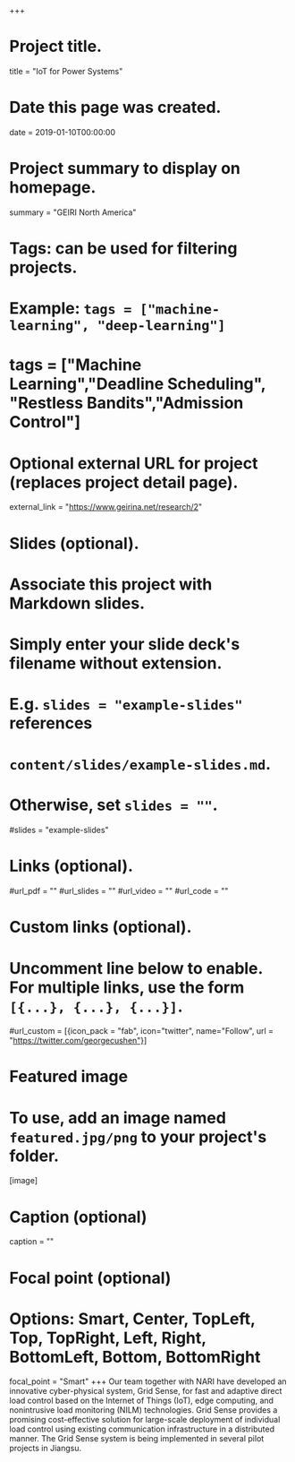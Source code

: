 +++
# Project title.
title = "IoT for Power Systems"

# Date this page was created.
date = 2019-01-10T00:00:00

# Project summary to display on homepage.
summary = "GEIRI North America"

# Tags: can be used for filtering projects.
# Example: `tags = ["machine-learning", "deep-learning"]`
# tags = ["Machine Learning","Deadline Scheduling", "Restless Bandits","Admission Control"]

# Optional external URL for project (replaces project detail page).
external_link = "https://www.geirina.net/research/2"

# Slides (optional).
#   Associate this project with Markdown slides.
#   Simply enter your slide deck's filename without extension.
#   E.g. `slides = "example-slides"` references 
#   `content/slides/example-slides.md`.
#   Otherwise, set `slides = ""`.
#slides = "example-slides"

# Links (optional).
#url_pdf = ""
#url_slides = ""
#url_video = ""
#url_code = ""

# Custom links (optional).
#   Uncomment line below to enable. For multiple links, use the form `[{...}, {...}, {...}]`.
#url_custom = [{icon_pack = "fab", icon="twitter", name="Follow", url = "https://twitter.com/georgecushen"}]

# Featured image
# To use, add an image named `featured.jpg/png` to your project's folder. 
[image]
  # Caption (optional)
  caption = ""
  
  # Focal point (optional)
  # Options: Smart, Center, TopLeft, Top, TopRight, Left, Right, BottomLeft, Bottom, BottomRight
  focal_point = "Smart"
+++
Our team together with NARI have developed an innovative cyber-physical system, Grid Sense, for fast and adaptive direct load control based on the Internet of Things (IoT), edge computing, and nonintrusive load monitoring (NILM) technologies. Grid Sense provides a promising cost-effective solution for large-scale deployment of individual load control using existing communication infrastructure in a distributed manner. The Grid Sense system is being implemented in several pilot projects in Jiangsu.
